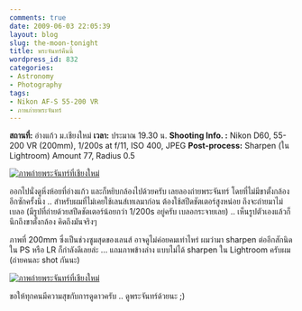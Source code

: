 ```yaml
---
comments: true
date: 2009-06-03 22:05:39
layout: blog
slug: the-moon-tonight
title: พระจันทร์คืนนี้
wordpress_id: 832
categories:
- Astronomy
- Photography
tags:
- Nikon AF-S 55-200 VR
- ภาพภ่ายพระจันทร์
---
```


**สถานที่:** อ่างแก้ว ม.เชียงใหม่
**เวลา:** ประมาณ 19.30 น.
**Shooting Info. :** Nikon D60, 55-200 VR (200mm), 1/200s at f/11, ISO 400, JPEG
**Post-process:** Sharpen (ใน Lightroom) Amount 77, Radius 0.5

[![ภาพถ่ายพระจันทร์ที่เชียงใหม่](http://www.armno.in.th/wp-content/uploads/2009/06/chiangmais-moon-thumb.jpg)](http://www.armno.in.th/wp-content/uploads/2009/06/chiangmais-moon.jpg)

ออกไปนั่งดูหิ่งห้อยที่อ่างแก้ว และก็หยิบกล้องไปด้วยครับ เลยลองถ่ายพระจันทร์ โดยที่ไม่มีขาตั้งกล้องอีกซักครั้งนึง .. สำหรับผมที่ไม่เคยใช้เลนส์เทเลมาก่อน ต้องใช้สปีดชัตเตอร์สูงหน่อย ถึงจะถ่ายมาไม่เบลอ (มีรูปที่ถ่ายด้วยสปีดชัตเตอร์น้อยกว่า 1/200s อยู่ครับ เบลอกระจายเลย) .. เห็นรูปตัวเองแล้วก็นึกถึงขาตั้งกล้อง คิดถึงมันจริงๆ

ภาพที่ 200mm ซึ่งเป็นช่วงซูมสุดของเลนส์ อาจดูไม่ค่อยคมเท่าไหร่ ผมว่ามา sharpen ต่ออีกสักนิดใน PS หรือ LR ก็กำลังดีเลยล่ะ … แถมภาพข้างล่าง แบบไม่ได้ sharpen ใน Lightroom ครับผม (ถ่ายคนละ shot กันนะ)

[![ภาพถ่ายพระจันทร์ที่เชียงใหม่](http://www.armno.in.th/wp-content/uploads/2009/06/dsc-3399-thumb.jpg)](http://www.armno.in.th/wp-content/uploads/2009/06/dsc-3399.jpg)

ขอให้ทุกคนมีความสุขกับการดูดาวครับ .. ดูพระจันทร์ด้วยนะ ;)
